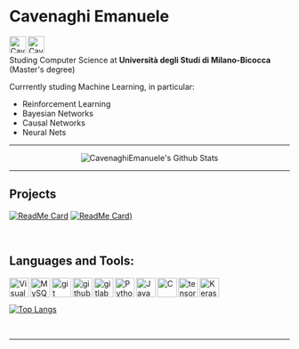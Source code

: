 # Cavenaghi Emanuele
[<img align="left" alt="CavenaghiEmanuele | LinkedIn" width="30px" src="https://cdn.jsdelivr.net/npm/simple-icons@v3/icons/linkedin.svg" />][linkedin]
[<img align="left" alt="CavenaghiEmanuele | facebook" width="30px" src="https://cdn.jsdelivr.net/npm/simple-icons@v3/icons/facebook.svg" />][facebook]

<br><br>
Studing Computer Science at **Università degli Studi di Milano-Bicocca** (Master's degree)

Currrently studing Machine Learning, in particular:

* Reinforcement Learning
* Bayesian Networks
* Causal Networks
* Neural Nets

---
<center>
<img alt="CavenaghiEmanuele's Github Stats" src="https://github-readme-stats.vercel.app/api?username=CavenaghiEmanuele&show_icons=true&hide_border=true&theme=vue" />
</center>

---
## Projects

[![ReadMe Card](https://github-readme-stats.vercel.app/api/pin/?username=CavenaghiEmanuele&repo=REILLY&hide_border=true&theme=great-gatsby)](https://github.com/CavenaghiEmanuele/REILLY/github-readme-stats)
[![ReadMe Card](https://github-readme-stats.vercel.app/api/pin/?username=madlabunimib&repo=MADBayes&hide_border=true&theme=great-gatsby))](https://github.com/madlabunimib/MADBayes/github-readme-stats)

<br/>


## Languages and Tools:

[<img align="left" alt="Visual Studio Code" width="35px" src="https://cdn.jsdelivr.net/npm/simple-icons@v3/icons/visualstudio.svg" />][visualstudiocode] 

[<img align="left" alt="MySQL" width="35px" src="https://cdn.jsdelivr.net/npm/simple-icons@v3/icons/mysql.svg" />][mysql]

[<img align="left" alt="git" width="35px" src="https://cdn.jsdelivr.net/npm/simple-icons@v3/icons/git.svg" />][git]

[<img align="left" alt="github" width="35px" src="https://cdn.jsdelivr.net/npm/simple-icons@v3/icons/github.svg" />][github]

[<img align="left" alt="gitlab" width="35px" src="https://cdn.jsdelivr.net/npm/simple-icons@v3/icons/gitlab.svg" />][gitlab]

[<img align="left" alt="Python" width="35px" src="https://cdn.jsdelivr.net/npm/simple-icons@v3/icons/python.svg" />][python]


[<img align="left" alt="Java" width="35px" src="https://cdn.jsdelivr.net/npm/simple-icons@v3/icons/java.svg" />][java]

[<img align="left" alt="C" width="35px" src="https://cdn.jsdelivr.net/npm/simple-icons@v3/icons/c.svg" />][c]

[<img align="left" alt="tensorflow" width="35px" src="https://cdn.jsdelivr.net/npm/simple-icons@v3/icons/tensorflow.svg" />][tensorflow]

[<img align="left" alt="Keras" width="35px" src="https://cdn.jsdelivr.net/npm/simple-icons@v3/icons/keras.svg" />][keras]

<br><br>

[![Top Langs](https://github-readme-stats.vercel.app/api/top-langs/?username=CavenaghiEmanuele&hide_border=true&theme=great-gatsby)](https://github.com/CavenaghiEmanuele/github-readme-stats)



<br />


---


[linkedin]: https://www.linkedin.com/in/emanuele-cavenaghi-59b53a121
[facebook]: https://www.facebook.com/emanuele.cavenaghi

[visualstudiocode]: https://code.visualstudio.com/
[sql]: https://www.w3schools.com/sql/
[mysql]: https://www.mysql.com/it/
[git]: https://git-scm.com/
[github]: https://github.com/
[gitlab]: https://gitlab.com/
[tensorflow]: https://www.tensorflow.org/
[keras]: https://keras.io/

[python]: https://www.python.org/
[java]: https://www.java.com/it/
[c]: https://en.wikipedia.org/wiki/C--